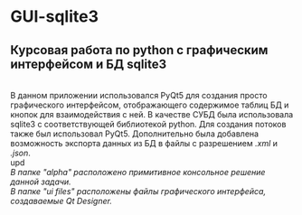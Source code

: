 # GUI-sqlite3
<h2>Курсовая работа по python с графическим интерфейсом и БД sqlite3</h2><br>
В данном приложении использовался PyQt5 для создания просто графического интерфейсом, отображающего содержимое таблиц БД и кнопок для взаимодействия с ней. В качестве СУБД была использовала sqlite3 с соответствующей библиотекой python. Для создания потоков также был использовал PyQt5. Дополнительно была добавлена возможность экспорта данных из БД в файлы с разрешением <i>.xml</i> и <i>.json</i>.
<br>upd<br>
<i>В папке "alpha" расположено примитивное консольное решение данной задачи.</i><br> 
<i>В папке "ui files" расположены файлы графического интерфейса, создаваемые Qt Designer.</i>
